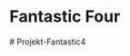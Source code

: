 # Fantastic Four                                                          
#   P r o j e k t - F a n t a s t i c 4  
 
